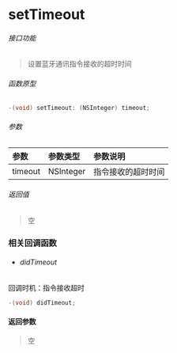 # setTimeout

###### 接口功能
> 设置蓝牙通讯指令接收的超时时间

###### 函数原型

```objective-c
-(void) setTimeout: (NSInteger) timeout;
```

###### 参数
| 参数 | 参数类型 | 参数说明 |
| :-------- | :--------| :------ |
| timeout| NSInteger | 指令接收的超时时间 |

###### 返回值
> 空

### 相关回调函数
- ###### didTimeout
回调时机：指令接收超时
```objective-c
-(void) didTimeout;
```

#### 返回参数
> 空
